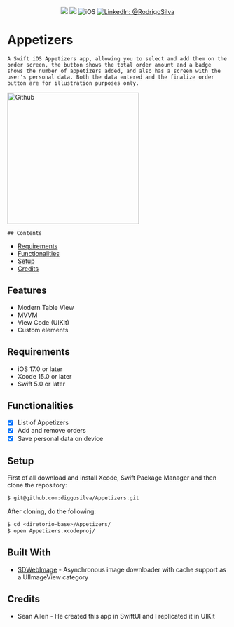 <p align="center">
    <img src="https://img.shields.io/badge/Swift-5.9.1-orange.svg" />
    <img src="https://img.shields.io/badge/Xcode-15.2.X-orange.svg" />
    <img src="https://img.shields.io/badge/platforms-iOS-brightgreen.svg?style=flat" alt="iOS" />
    <a href="https://www.linkedin.com/in/rodrigo-silva-6a53ba300/" target="_blank">
        <img src="https://img.shields.io/badge/LinkedIn-@RodrigoSilva-blue.svg?style=flat" alt="LinkedIn: @RodrigoSilva" />
    </a>
</p>

# Appetizers

    A Swift iOS Appetizers app, allowing you to select and add them on the order screen, the button shows the total order amount and a badge shows the number of appetizers added, and also has a screen with the user's personal data. Both the data entered and the finalize order button are for illustration purposes only.


<p align="left">
    <img src="https://media.giphy.com/media/79iAAl06b1HkiUIYM9/giphy.gif" width="300" max-width="40%" alt="Github"/>
</p> 


    ## Contents

- [Requirements](#requirements)
- [Functionalities](#functionalities)
- [Setup](#setup)
- [Credits](#credits)

## Features

- Modern Table View
- MVVM
- View Code (UIKit)
- Custom elements

## Requirements

- iOS 17.0 or later
- Xcode 15.0 or later
- Swift 5.0 or later

## Functionalities
- [x] List of Appetizers
- [x] Add and remove orders
- [x] Save personal data on device 

## Setup

First of all download and install Xcode, Swift Package Manager and then clone the repository:

```sh
$ git@github.com:diggosilva/Appetizers.git
```

After cloning, do the following:

```sh
$ cd <diretorio-base>/Appetizers/
$ open Appetizers.xcodeproj/
```

## Built With

* [SDWebImage](https://github.com/SDWebImage/SDWebImage) - Asynchronous image downloader with cache support as a UIImageView category

## Credits

- Sean Allen - He created this app in SwiftUI and I replicated it in UIKit
